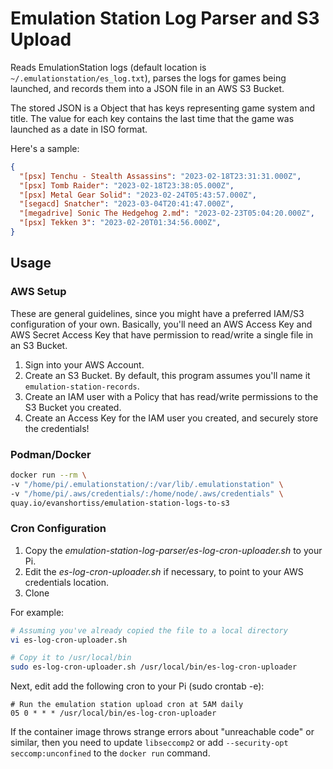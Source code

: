 # Emulation Station Log Parser and S3 Upload

Reads EmulationStation logs (default location is `~/.emulationstation/es_log.txt`),
parses the logs for games being launched, and records them into a JSON file in
an AWS S3 Bucket.

The stored JSON is a Object that has keys representing game system and title.
The value for each key contains the last time that the game was launched as a
date in ISO format.

Here's a sample:

```json
{
  "[psx] Tenchu - Stealth Assassins": "2023-02-18T23:31:31.000Z",
  "[psx] Tomb Raider": "2023-02-18T23:38:05.000Z",
  "[psx] Metal Gear Solid": "2023-02-24T05:43:57.000Z",
  "[segacd] Snatcher": "2023-03-04T20:41:47.000Z",
  "[megadrive] Sonic The Hedgehog 2.md": "2023-02-23T05:04:20.000Z",
  "[psx] Tekken 3": "2023-02-20T01:34:56.000Z",
}
```

## Usage

### AWS Setup

These are general guidelines, since you might have a preferred IAM/S3
configuration of your own. Basically, you'll need an AWS Access Key and AWS
Secret Access Key that have permission to read/write a single file in an S3
Bucket.

1. Sign into your AWS Account.
1. Create an S3 Bucket. By default, this program assumes you'll name it `emulation-station-records`.
1. Create an IAM user with a Policy that has read/write permissions to the S3 Bucket you created.
1. Create an Access Key for the IAM user you created, and securely store the
credentials!

### Podman/Docker

```bash
docker run --rm \
-v "/home/pi/.emulationstation/:/var/lib/.emulationstation" \
-v "/home/pi/.aws/credentials/:/home/node/.aws/credentials" \
quay.io/evanshortiss/emulation-station-logs-to-s3
```

### Cron Configuration

1. Copy the *emulation-station-log-parser/es-log-cron-uploader.sh* to your Pi.
1. Edit the *es-log-cron-uploader.sh* if necessary, to point to your AWS credentials location.
1. Clone

For example:

```bash
# Assuming you've already copied the file to a local directory
vi es-log-cron-uploader.sh

# Copy it to /usr/local/bin
sudo es-log-cron-uploader.sh /usr/local/bin/es-log-cron-uploader
```

Next, edit add the following cron to your Pi (sudo crontab -e):

```
# Run the emulation station upload cron at 5AM daily
05 0 * * * /usr/local/bin/es-log-cron-uploader
```

If the container image throws strange errors about "unreachable code" or
similar, then you need to update `libseccomp2` or add
`--security-opt seccomp:unconfined` to the `docker run` command.